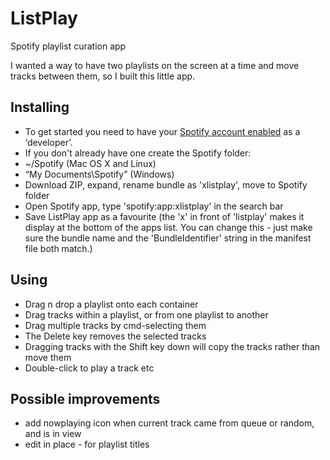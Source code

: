 ListPlay
========

Spotify playlist curation app

I wanted a way to have two playlists on the screen at a time and move tracks between them, so I built this little app.

Installing
----------
* To get started you need to have your [Spotify account enabled](https://developer.spotify.com/technologies/apps/#developer-account) as a ‘developer’.
* If you don't already have one create the Spotify folder:
* ~/Spotify (Mac OS X and Linux)
* “My Documents\Spotify” (Windows)
* Download ZIP, expand, rename bundle as 'xlistplay',  move to Spotify folder
* Open Spotify app, type 'spotify:app:xlistplay' in the search bar
* Save ListPlay app as a favourite (the 'x' in front of 'listplay' makes it display at the bottom of the apps list. You can change this - just make sure the bundle name and the 'BundleIdentifier' string in the manifest file both match.)

Using
-----
* Drag n drop a playlist onto each container
* Drag tracks within a playlist, or from one playlist to another
* Drag multiple tracks by cmd-selecting them
* The Delete key removes the selected tracks
* Dragging tracks with the Shift key down will copy the tracks rather than move them
* Double-click to play a track etc


Possible improvements
-----------------------------------
* add nowplaying icon when current track came from queue or random, and is in view
* edit in place - for playlist titles

